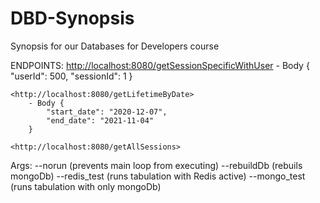 # DBD-Synopsis

Synopsis for our Databases for Developers course

ENDPOINTS:
    <http://localhost:8080/getSessionSpecificWithUser>
        - Body {
            "userId": 500,
            "sessionId": 1
        }

    <http://localhost:8080/getLifetimeByDate>
        - Body {
            "start_date": "2020-12-07",
            "end_date": "2021-11-04"
        }

    <http://localhost:8080/getAllSessions>


Args:
    --norun (prevents main loop from executing)
    --rebuildDb (rebuils mongoDb)
    --redis_test (runs tabulation with Redis active)
    --mongo_test (runs tabulation with only mongoDb)
